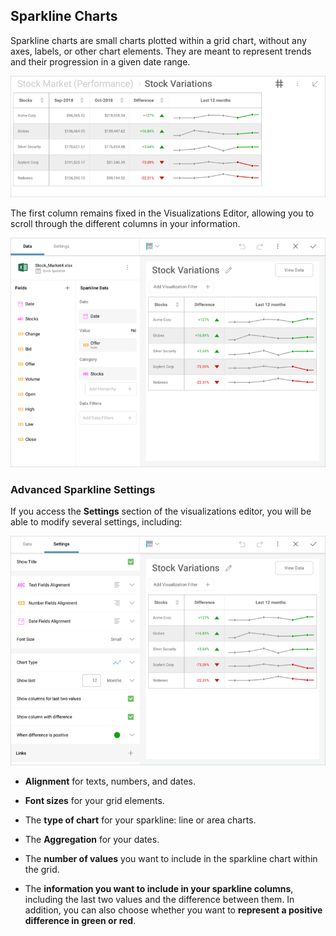 ## Sparkline Charts

Sparkline charts are small charts plotted within a grid chart, without
any axes, labels, or other chart elements. They are meant to represent
trends and their progression in a given date range.

![Sparkline Chart sample](images/sparkline-chart-dashboard-view.png)

The first column remains fixed in the Visualizations Editor, allowing
you to scroll through the different columns in your information.

![SparklineChartVisualizationsEditor\_All](images/sparkline-chart-visualizations-editor.png)

### Advanced Sparkline Settings

If you access the **Settings** section of the visualizations editor, you
will be able to modify several settings, including:

![SparklineAdvancedChartSettings\_All](images/sparkline-advanced-chart-settings.png)

  - **Alignment** for texts, numbers, and dates.

  - **Font sizes** for your grid elements.

  - The **type of chart** for your sparkline: line or area charts.

  - The **Aggregation** for your dates.

  - The **number of values** you want to include in the sparkline chart
    within the grid.

  - The **information you want to include in your sparkline columns**,
    including the last two values and the difference between them. In
    addition, you can also choose whether you want to **represent a
    positive difference in green or red**.
